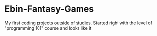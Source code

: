 # Ebin-Fantasy-Games
My first coding projects outside of studies. Started right with the level of "programming 101" course and looks like it
